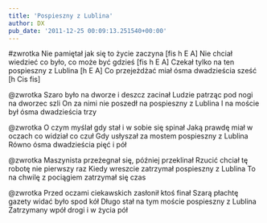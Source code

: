 ```yaml
---
title: 'Pospieszny z Lublina'
author: DX
pub_date: '2011-12-25 00:09:13.251540+00:00'
---
```


#zwrotka
Nie pamiętał jak się to życie zaczyna [fis h E A]
Nie chciał wiedzieć co było, co może być gdzieś [fis h E A]
Czekał tylko na ten pospieszny z Lublina [h E A]
Co przejeżdżać miał ósma dwadzieścia sześć [h Cis fis]

@zwrotka
Szaro było na dworze i deszcz zacinał
Ludzie patrząc pod nogi na dworzec szli
On za nimi nie poszedł na pospieszny z Lublina
I na moście był ósma dwadzieścia trzy

@zwrotka
O czym myślał gdy stał i w sobie się spinał
Jaką prawdę miał w oczach co widział co czuł
Gdy usłyszał za mostem pospieszny z Lublina
Równo ósma dwadzieścia pięć i pół

@zwrotka
Maszynista przeżegnał się, później przeklinał
Rzucić chciał tę robotę nie pierwszy raz
Kiedy wreszcie zatrzymał pospieszny z Lublina
To na chwilę z pociągiem zatrzymał się czas

@zwrotka
Przed oczami ciekawskich zasłonił ktoś finał
Szarą płachtę gazety widać było spod kół
Długo stał na tym moście pospieszny z Lublina
Zatrzymany wpół drogi i w życia pół